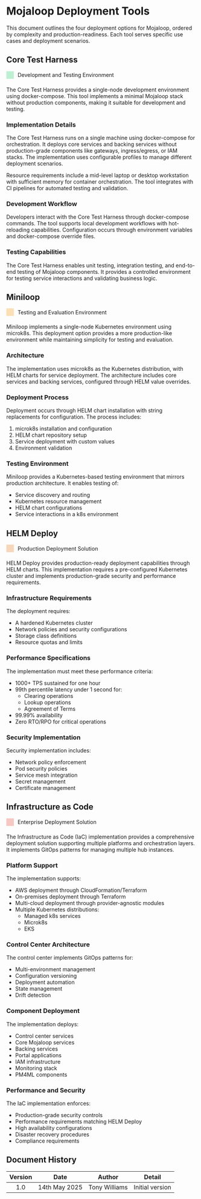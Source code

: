 # Mojaloop Deployment Tools

This document outlines the four deployment options for Mojaloop, ordered by complexity and production-readiness. Each tool serves specific use cases and deployment scenarios.

## Core Test Harness

<div style="display: flex; align-items: center; margin-bottom: 20px;">
    <div style="width: 20px; height: 20px; background-color: rgba(46, 204, 113, 0.3); margin-right: 10px;"></div>
    <span>Development and Testing Environment</span>
</div>

The Core Test Harness provides a single-node development environment using docker-compose. This tool implements a minimal Mojaloop stack without production components, making it suitable for development and testing.

### Implementation Details

The Core Test Harness runs on a single machine using docker-compose for orchestration. It deploys core services and backing services without production-grade components like gateways, ingress/egress, or IAM stacks. The implementation uses configurable profiles to manage different deployment scenarios.

Resource requirements include a mid-level laptop or desktop workstation with sufficient memory for container orchestration. The tool integrates with CI pipelines for automated testing and validation.

### Development Workflow

Developers interact with the Core Test Harness through docker-compose commands. The tool supports local development workflows with hot-reloading capabilities. Configuration occurs through environment variables and docker-compose override files.

### Testing Capabilities

The Core Test Harness enables unit testing, integration testing, and end-to-end testing of Mojaloop components. It provides a controlled environment for testing service interactions and validating business logic.

## Miniloop

<div style="display: flex; align-items: center; margin-bottom: 20px;">
    <div style="width: 20px; height: 20px; background-color: rgba(243, 156, 18, 0.3); margin-right: 10px;"></div>
    <span>Testing and Evaluation Environment</span>
</div>

Miniloop implements a single-node Kubernetes environment using microk8s. This deployment option provides a more production-like environment while maintaining simplicity for testing and evaluation.

### Architecture

The implementation uses microk8s as the Kubernetes distribution, with HELM charts for service deployment. The architecture includes core services and backing services, configured through HELM value overrides.

### Deployment Process

Deployment occurs through HELM chart installation with string replacements for configuration. The process includes:
1. microk8s installation and configuration
2. HELM chart repository setup
3. Service deployment with custom values
4. Environment validation

### Testing Environment

Miniloop provides a Kubernetes-based testing environment that mirrors production architecture. It enables testing of:
- Service discovery and routing
- Kubernetes resource management
- HELM chart configurations
- Service interactions in a k8s environment

## HELM Deploy

<div style="display: flex; align-items: center; margin-bottom: 20px;">
    <div style="width: 20px; height: 20px; background-color: rgba(230, 126, 34, 0.3); margin-right: 10px;"></div>
    <span>Production Deployment Solution</span>
</div>

HELM Deploy provides production-ready deployment capabilities through HELM charts. This implementation requires a pre-configured Kubernetes cluster and implements production-grade security and performance requirements.

### Infrastructure Requirements

The deployment requires:
- A hardened Kubernetes cluster
- Network policies and security configurations
- Storage class definitions
- Resource quotas and limits

### Performance Specifications

The implementation must meet these performance criteria:
- 1000+ TPS sustained for one hour
- 99th percentile latency under 1 second for:
  - Clearing operations
  - Lookup operations
  - Agreement of Terms
- 99.99% availability
- Zero RTO/RPO for critical operations

### Security Implementation

Security implementation includes:
- Network policy enforcement
- Pod security policies
- Service mesh integration
- Secret management
- Certificate management

## Infrastructure as Code

<div style="display: flex; align-items: center; margin-bottom: 20px;">
    <div style="width: 20px; height: 20px; background-color: rgba(231, 76, 60, 0.3); margin-right: 10px;"></div>
    <span>Enterprise Deployment Solution</span>
</div>

The Infrastructure as Code (IaC) implementation provides a comprehensive deployment solution supporting multiple platforms and orchestration layers. It implements GitOps patterns for managing multiple hub instances.

### Platform Support

The implementation supports:
- AWS deployment through CloudFormation/Terraform
- On-premises deployment through Terraform
- Multi-cloud deployment through provider-agnostic modules
- Multiple Kubernetes distributions:
  - Managed k8s services
  - Microk8s
  - EKS

### Control Center Architecture

The control center implements GitOps patterns for:
- Multi-environment management
- Configuration versioning
- Deployment automation
- State management
- Drift detection

### Component Deployment

The implementation deploys:
- Control center services
- Core Mojaloop services
- Backing services
- Portal applications
- IAM infrastructure
- Monitoring stack
- PM4ML components

### Performance and Security

The IaC implementation enforces:
- Production-grade security controls
- Performance requirements matching HELM Deploy
- High availability configurations
- Disaster recovery procedures
- Compliance requirements

## Document History
|Version|Date|Author|Detail|
|:--------------:|:--------------:|:--------------:|:--------------:|
|1.0|14th May 2025| Tony Williams|Initial version| 